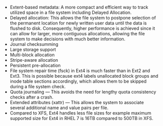* Extent-based metadata: A more compact and efficient way to track utilized space in a file system including Delayed Allocation.
* Delayed allocation: This allows the file system to postpone selection of the permanent location for newly written user data until the data is flushed to disk. Consequently, higher performance is achieved since it can allow for larger, more contiguous allocations, allowing the file system to make decisions with much better information.
* Journal checksumming
* Large storage support
* Multi-block allocation
* Stripe-aware allocation
* Persistent pre-allocation
* File system repair time (fsck) in Ext4 is much faster than in Ext2 and Ext3. This is possible because ext4 labels unallocated block groups and inode table sections accordingly, which allows them to be skipped during a file system check.
* Quota journaling — This avoids the need for lengthy quota consistency checks after a crash.
* Extended attributes (xattr) — This allows the system to associate several additional name and value pairs per file.
* Compared to XFS, Ext4 handles less file sizes for example maximum supported size for Ext4 in RHEL 7 is 16TB compared to 500TB in XFS.
